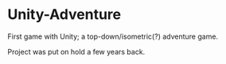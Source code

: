 # Unity-Adventure
First game with Unity; a top-down/isometric(?) adventure game.

Project was put on hold a few years back.